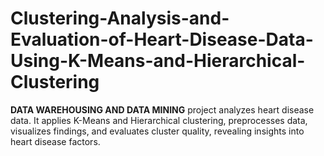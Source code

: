 # Clustering-Analysis-and-Evaluation-of-Heart-Disease-Data-Using-K-Means-and-Hierarchical-Clustering
**DATA WAREHOUSING AND DATA MINING** project analyzes heart disease data. It applies K-Means and Hierarchical clustering, preprocesses data, visualizes findings, and evaluates cluster quality, revealing insights into heart disease factors.
